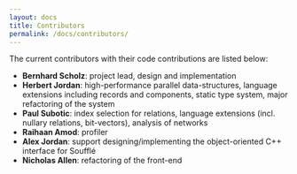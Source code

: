```yaml
---
layout: docs
title: Contributors
permalink: /docs/contributors/
---
```


The current contributors with their code contributions are listed below:
 * **Bernhard Scholz**: project lead, design and implementation
 * **Herbert Jordan**: high-performance parallel data-structures, language extensions including records and components, static type system, major refactoring of the system
 * **Paul Subotic**: index selection for relations, language extensions (incl. nullary relations, bit-vectors), analysis of networks
 * **Raihaan Amod**: profiler 
 * **Alex Jordan**: support designing/implementing the object-oriented C++ interface for Soufflé
 * **Nicholas Allen**: refactoring of the front-end

